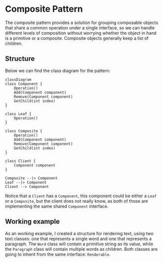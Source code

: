 # Composite Pattern

The composite pattern provides a solution for grouping composable objects that share a common operation under a single interface, so we can handle different levels of composition without worrying whether the object in hand is a primitive or a composite. Composite objects generally keep a list of children.

## Structure

Below we can find the class diagram for the pattern:

```mermaid
classDiagram
class Component {
    Operation()
    Add(Component component)
    Remove(Component component)
    GetChild(int index)
}

class Leaf {
    Operation()
}

class Composite {
    Operation()
    Add(Component component)
    Remove(Component component)
    GetChild(int index)
}

class Client {
    Component component
}

Composite --|> Component
Leaf --|> Component
Client --> Component
```

Notice that a `Client` has a `Component`, this component could be either a `Leaf` or a `Composite`, but the client does not really know, as both of those are implementing the same shared `Component` interface.

## Working example

As an working example, I created a structure for rendering text, using two text classes: one that represents a single word and one that represents a paragraph. The `Word` class will contain a primitive string as its value, while the `Paragraph` class will contain multiple words as children. Both classes are going to inherit from the same interface: `Renderable`.
